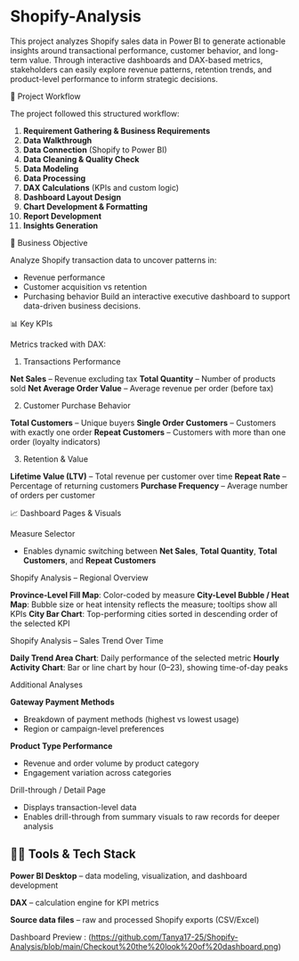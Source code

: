 # Shopify-Analysis

This project analyzes Shopify sales data in Power BI to generate actionable insights around transactional performance, customer behavior, and long-term value. Through interactive dashboards and DAX-based metrics, stakeholders can easily explore revenue patterns, retention trends, and product-level performance to inform strategic decisions.

🧩 Project Workflow

The project followed this structured workflow:

1. **Requirement Gathering & Business Requirements**
2. **Data Walkthrough**
3. **Data Connection** (Shopify to Power BI)
4. **Data Cleaning & Quality Check**
5. **Data Modeling**
6. **Data Processing**
7. **DAX Calculations** (KPIs and custom logic)
8. **Dashboard Layout Design**
9. **Chart Development & Formatting**
10. **Report Development**
11. **Insights Generation**

🎯 Business Objective

Analyze Shopify transaction data to uncover patterns in:

  * Revenue performance
  * Customer acquisition vs retention
  * Purchasing behavior
Build an interactive executive dashboard to support data-driven business decisions.

📊 Key KPIs

Metrics tracked with DAX:

1. Transactions Performance

**Net Sales** – Revenue excluding tax
**Total Quantity** – Number of products sold
**Net Average Order Value** – Average revenue per order (before tax)

2. Customer Purchase Behavior

**Total Customers** – Unique buyers
**Single Order Customers** – Customers with exactly one order
**Repeat Customers** – Customers with more than one order (loyalty indicators)

3. Retention & Value

**Lifetime Value (LTV)** – Total revenue per customer over time
**Repeat Rate** – Percentage of returning customers
**Purchase Frequency** – Average number of orders per customer

📈 Dashboard Pages & Visuals

Measure Selector

* Enables dynamic switching between **Net Sales**, **Total Quantity**, **Total Customers**, and **Repeat Customers**

Shopify Analysis – Regional Overview

**Province-Level Fill Map**: Color-coded by measure
**City-Level Bubble / Heat Map**: Bubble size or heat intensity reflects the measure; tooltips show all KPIs
**City Bar Chart**: Top-performing cities sorted in descending order of the selected KPI

Shopify Analysis – Sales Trend Over Time

**Daily Trend Area Chart**: Daily performance of the selected metric
**Hourly Activity Chart**: Bar or line chart by hour (0–23), showing time-of-day peaks

Additional Analyses

**Gateway Payment Methods**

  * Breakdown of payment methods (highest vs lowest usage)
  * Region or campaign-level preferences
  
**Product Type Performance**

  * Revenue and order volume by product category
  * Engagement variation across categories

Drill-through / Detail Page

* Displays transaction-level data
* Enables drill-through from summary visuals to raw records for deeper analysis

## 🧑‍💻 Tools & Tech Stack

**Power BI Desktop** – data modeling, visualization, and dashboard development

**DAX** – calculation engine for KPI metrics

**Source data files** – raw and processed Shopify exports (CSV/Excel)

Dashboard Preview : (https://github.com/Tanya17-25/Shopify-Analysis/blob/main/Checkout%20the%20look%20of%20dashboard.png)
